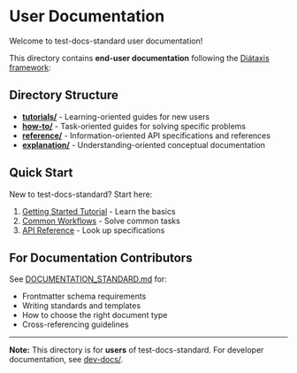 # User Documentation

Welcome to test-docs-standard user documentation!

This directory contains **end-user documentation** following the [Diátaxis framework](https://diataxis.fr/):

## Directory Structure

- **[tutorials/](tutorials/)** - Learning-oriented guides for new users
- **[how-to/](how-to/)** - Task-oriented guides for solving specific problems
- **[reference/](reference/)** - Information-oriented API specifications and references
- **[explanation/](explanation/)** - Understanding-oriented conceptual documentation

## Quick Start

New to test-docs-standard? Start here:
1. [Getting Started Tutorial](tutorials/01-getting-started.md) - Learn the basics
2. [Common Workflows](how-to/common-workflows.md) - Solve common tasks
3. [API Reference](reference/api-reference.md) - Look up specifications

## For Documentation Contributors

See [DOCUMENTATION_STANDARD.md](../DOCUMENTATION_STANDARD.md) for:
- Frontmatter schema requirements
- Writing standards and templates
- How to choose the right document type
- Cross-referencing guidelines

---

**Note:** This directory is for **users** of test-docs-standard. For developer documentation, see [dev-docs/](../dev-docs/).
